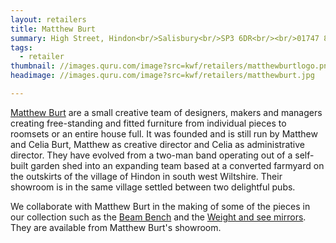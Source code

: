 ```yaml
---
layout: retailers
title: Matthew Burt
summary: High Street, Hindon<br/>Salisbury<br/>SP3 6DR<br/><br/>01747 820511
tags:
  - retailer
thumbnail: //images.quru.com/image?src=kwf/retailers/matthewburtlogo.png&width=150
headimage: //images.quru.com/image?src=kwf/retailers/matthewburt.jpg

---
```


[Matthew Burt](//www.matthewburt.com/#home) are a small creative team of designers, makers and managers creating free-standing and fitted furniture from individual pieces to roomsets or an entire house full.  It was founded and is still run by Matthew and Celia Burt, Matthew as creative director and Celia as administrative director.  They have evolved from a two-man band operating out of a self-built garden shed into an expanding team based at a converted farmyard on the outskirts of the village of Hindon in south west Wiltshire.   Their showroom is in the same village settled between two delightful pubs.

We collaborate with Matthew Burt in the making of some of the pieces in our collection such as the [Beam Bench](/work/beambench.html "Beam Bench") and the [Weight and see mirrors](/work/weightandsee.html "Weight and see mirror"). They are available from Matthew Burt's showroom.
